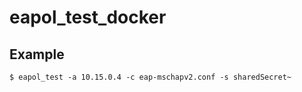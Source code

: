 # eapol_test_docker


## Example

```
$ eapol_test -a 10.15.0.4 -c eap-mschapv2.conf -s sharedSecret~
```


